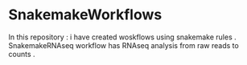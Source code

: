 # SnakemakeWorkflows

In this repository : i have created woskflows using snakemake rules .
	SnakemakeRNAseq workflow has RNAseq analysis from raw reads to counts .

